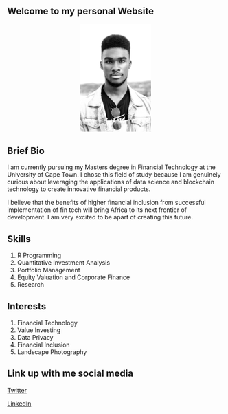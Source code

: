 ## Welcome to my personal Website   

<p align="center" width="100%">
    <img width="33%" src="https://github.com/timothymwesigwa/timothymwesigwa.github.io/blob/main/IMG_7019.jpeg.jpeg "> 
</p>

## Brief Bio

I am currently pursuing my Masters degree in Financial Technology at the University of Cape Town. I chose this field of study because I am genuinely curious about leveraging the applications of data science and blockchain technology to create innovative financial products.

I believe that the benefits of higher financial inclusion from successful implementation of fin tech will bring Africa to its next frontier of development. I am very excited to be apart of creating this future. 

## Skills
1. R Programming 
2. Quantitative Investment Analysis
3. Portfolio Management 
4. Equity Valuation and Corporate Finance 
5. Research 

## Interests
1. Financial Technology
2. Value Investing
3. Data Privacy 
4. Financial Inclusion 
5. Landscape Photography


## Link up with me social media

[Twitter](https://twitter.com/mvesigwa) 

[LinkedIn](https://twitter.com/mvesigwa) 

